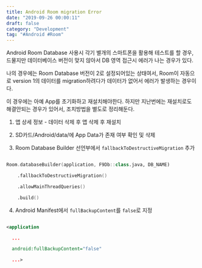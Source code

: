 ```yaml
---
title: Android Room migration Error
date: "2019-09-26 00:00:11"
draft: false
category: "Development"
tag: "#Android #Room"
---
```


Android Room Database 사용시 각기 별개의 스마트폰을 활용해 테스트를 할 경우, 드물지만 데이터베이스 버전이 맞지 않아서 DB 영역 접근시 에러가 나는 경우가 있다.

나의 경우에는 Room Database 버전이 2로 설정되어있는 상태여서, Room이 자동으로 version 1의 데이터를 migration하려다가 데이터가 없어서 에러가 발생하는 경우이다.

이 경우에는 아예 App를 초기화하고 재설치해야한다. 하지만 지난번에는 재설치로도 해결안되는 경우가 있어서, 조치방법을 별도로 정리해둔다.

1. 앱 상세 정보 - 데이터 삭제 후 앱 삭제 후 재설치

2. SD카드/Android/data/에 App Data가 존재 여부 확인 및 삭제

3. Room Database Builder 선언부에서 `fallbackToDestructiveMigration` 추가

```kotlin

Room.databaseBuilder(application, F9Db::class.java, DB_NAME)

    .fallbackToDestructiveMigration()

    .allowMainThreadQueries()

    .build()

```

4. Android Manifest에서 `fullBackupContent`를 `false`로 지정

```xml

<application

  ...

  android:fullBackupContent="false"

  ...>

```
